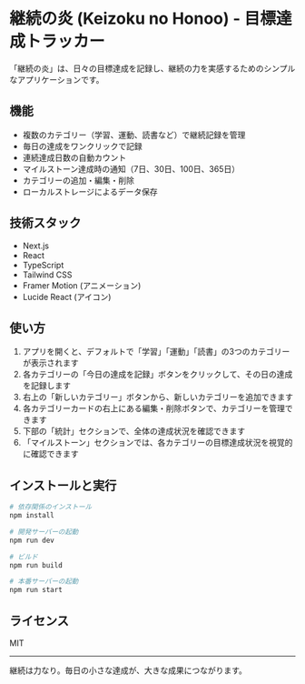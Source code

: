 # 継続の炎 (Keizoku no Honoo) - 目標達成トラッカー

「継続の炎」は、日々の目標達成を記録し、継続の力を実感するためのシンプルなアプリケーションです。

## 機能

- 複数のカテゴリー（学習、運動、読書など）で継続記録を管理
- 毎日の達成をワンクリックで記録
- 連続達成日数の自動カウント
- マイルストーン達成時の通知（7日、30日、100日、365日）
- カテゴリーの追加・編集・削除
- ローカルストレージによるデータ保存

## 技術スタック

- Next.js
- React
- TypeScript
- Tailwind CSS
- Framer Motion (アニメーション)
- Lucide React (アイコン)

## 使い方

1. アプリを開くと、デフォルトで「学習」「運動」「読書」の3つのカテゴリーが表示されます
2. 各カテゴリーの「今日の達成を記録」ボタンをクリックして、その日の達成を記録します
3. 右上の「新しいカテゴリー」ボタンから、新しいカテゴリーを追加できます
4. 各カテゴリーカードの右上にある編集・削除ボタンで、カテゴリーを管理できます
5. 下部の「統計」セクションで、全体の達成状況を確認できます
6. 「マイルストーン」セクションでは、各カテゴリーの目標達成状況を視覚的に確認できます

## インストールと実行

```bash
# 依存関係のインストール
npm install

# 開発サーバーの起動
npm run dev

# ビルド
npm run build

# 本番サーバーの起動
npm run start
```

## ライセンス

MIT

---

継続は力なり。毎日の小さな達成が、大きな成果につながります。
